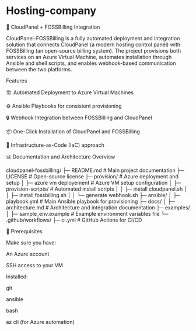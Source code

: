 # Hosting-company
🧩 CloudPanel + FOSSBilling Integration

CloudPanel-FOSSBilling is a fully automated deployment and integration solution that connects CloudPanel
 (a modern hosting control panel) with FOSSBilling
 (an open-source billing system).
The project provisions both services on an Azure Virtual Machine, automates installation through Ansible and shell scripts, and enables webhook-based communication between the two platforms.

Features

🏗️ Automated Deployment to Azure Virtual Machines

⚙️ Ansible Playbooks for consistent provisioning

🔒 Webhook Integration between FOSSBilling and CloudPanel

📦 One-Click Installation of CloudPanel and FOSSBilling

🧠 Infrastructure-as-Code (IaC) approach

📊 Documentation and Architecture Overview

cloudpanel-fossbilling/
├─ README.md                 # Main project documentation
├─ LICENSE                   # Open-source license
├─ provision/                # Azure deployment and setup
│  ├─ azure vm deployement   # Azure VM setup configuration
│  ├─ provision-scripts/     # Automated install scripts
│  │   ├─ install cloudpanel.sh
│  │   ├─ install fossbilling.sh
│  │   └─ generate webhook.sh
├─ ansible/
│  ├─ playbook.yml           # Main Ansible playbook for provisioning
├─ docs/
│  ├─ architecture.md        # Architecture and integration documentation
├─ examples/
│  ├─ sample_env.example     # Example environment variables file
└─ .github/workflows/
   ├─ ci.yml                 # GitHub Actions for CI/CD


 🧾 Prerequisites

Make sure you have:

An Azure account

SSH access to your VM

Installed:

git

ansible

bash

az cli (for Azure automation)
